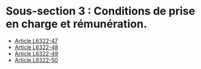 # Sous-section 3 : Conditions de prise en charge et rémunération.

* [Article L6322-47](./LEGIARTI000025578914.md)
* [Article L6322-48](./LEGIARTI000006904206.md)
* [Article L6322-49](./LEGIARTI000006904207.md)
* [Article L6322-50](./LEGIARTI000006904208.md)
